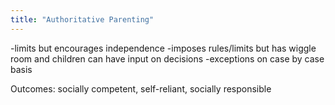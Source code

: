 ```yaml
---
title: "Authoritative Parenting"
---
```

-limits but encourages independence
-imposes rules/limits but has wiggle room and children can have input on decisions
-exceptions on case by case basis

Outcomes: socially competent, self-reliant, socially responsible

